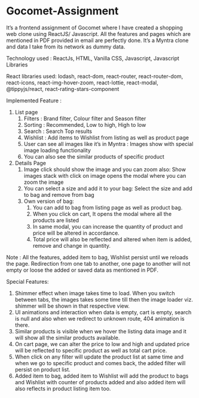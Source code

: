 # Gocomet-Assignment

It’s a frontend assignment of Gocomet where I have created a shopping web clone using ReactJS/ Javascript.
All the features and pages which are mentioned in PDF provided in email are perfectly done.  It’s a Myntra clone and data I take from its network as dummy data.

Technology used :  ReactJs, HTML, Vanilla CSS, Javascript, Javascript Libraries

React libraries used: lodash, react-dom, react-router,  react-router-dom, react-icons, react-img-hover-zoom, react-lottie, react-modal, @tippyjs/react, react-rating-stars-component


Implemented Feature : 
1. List page
    1. Filters :  Brand filter, Colour filter and Season filter
    2. Sorting : Recommended, Low to high, High to low
    3. Search : Search Top  results
    4. Wishlist : Add items to Wishlist from listing as well as product page
    5. User can see all images like it’s in Myntra : Images show with special image loading functionality
    6. You can also see the similar products of specific product 
2. Details Page
    1. Image click should show the image and you can zoom also: Show images stack with click on image opens the modal where you can zoom the image
    2. You can select a size and add it to your bag: Select the size and add to bag and remove from bag
    3. Own version of bag:
        1. You can add to bag from listing page as well as product bag.
        2. When you click on cart, It opens the modal where all the products are listed 
        3. In same modal, you can increase the quantity of product and price will be altered in accordance.
        4. Total price will also be reflected and altered when item is added, remove and change in quantity.

Note : All the features, added item to bag, Wishlist persist until we reloads the page. Redirection from one tab to another, one page to another will not empty or loose the added or saved data as mentioned in PDF. 

Special Features: 
1. Shimmer effect when image takes time to load. When you switch between tabs, the images takes some time till then the image loader viz. shimmer will be shown in that respective view.
2. UI animations and interaction when data is empty, cart is empty, search is null and also when we redirect to unknown route, 404 animation is there.
3. Similar products is visible when we hover the listing data image and it will show all the similar products available.
4. On cart page, we can alter the price to low and high and updated price will be reflected to specific product as well as total cart price.
5. When click on any filter will update the product list at same time and when we go to specific product and comes back, the added filter will persist on product list.
6. Added item to bag, added item to Wishlist will add the product to bags and Wishlist with counter of products added and also added item will also reflects in product listing item too.

